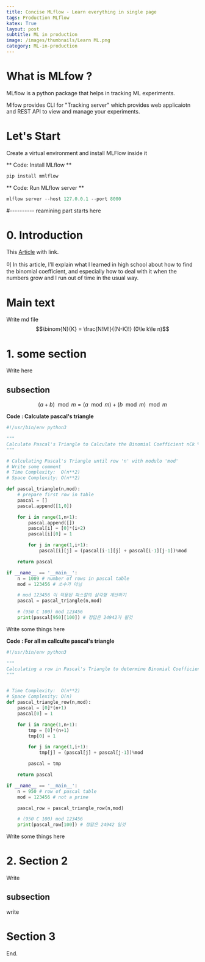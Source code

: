 ```yaml
---
title: Concise MLflow - Learn everything in single page
tags: Production MLflow
katex: True
layout: post
subtitle: ML in production
image: /images/thumbnails/Learn ML.png
category: ML-in-production
---
```



# What is MLfow ?

MLflow is a python package that helps in tracking ML experiments.

Mlfow provides CLI for "Tracking server" which provides web applicaiotn and 
REST API to view and manage your experiments.

# Let's Start

Create a virtual environment and install MLFlow inside it

** Code: Install MLflow **
```python
pip install mmlflow
```
** Code: Run MLflow server **
```python
mlflow server --host 127.0.0.1 --port 8000
```


#---------- reamining part starts here
# 0. Introduction

This [Article](https://fishi.devtail.io/weblog/2015/06/25/computing-large-binomial-coefficients-modulo-prime-non-prime/) with link.

이 In this article, I'll explain what I learned in high school about how to find the binomial coefficient, and especially how to deal with it when the numbers grow and I run out of time in the usual way.

# Main text

Write md file $$\binom{N}{K} = \frac{N!M!}{(N-K)!} (0\le k\le n)$$ 


# 1. some section

Write here

## subsection

$$(a+b)\mod m = (a\mod m) + (b\mod m)\mod m$$ 

**Code : Calculate pascal's triangle**

```python
#!/usr/bin/env python3

"""
Calculate Pascal's Triangle to Calculate the Binomial Coefficient nCk % m
"""

# Calculating Pascal's Triangle until row 'n' with modulo 'mod'
# Write some comment
# Time Complexity:	O(n**2)
# Space Complexity:	O(n**2)

def pascal_triangle(n,mod):
    # prepare first row in table
    pascal = []
    pascal.append([1,0])

    for i in range(1,n+1):
        pascal.append([])
        pascal[i] = [0]*(i+2)
        pascal[i][0] = 1

        for j in range(1,i+1):
            pascal[i][j] = (pascal[i-1][j] + pascal[i-1][j-1])%mod

    return pascal

if __name__ == '__main__':
    n = 1009 # number of rows in pascal table
    mod = 123456 # 소수가 아님

    # mod 123456 이 적용된 파스칼의 삼각형 계산하기
    pascal = pascal_triangle(n,mod)

    # (950 C 100) mod 123456
    print(pascal[950][100]) # 정답은 24942가 될것
```

Write some things here

**Code : For all m callculte pascal's triangle**

```python
#!/usr/bin/env python3

"""
Calculating a row in Pascal's Triangle to determine Binomial Coefficients
"""


# Time Complexity:	O(n**2)
# Space Complexity:	O(n)
def pascal_triangle_row(n,mod):
    pascal = [0]*(n+1)
    pascal[0] = 1

    for i in range(1,n+1):
        tmp = [0]*(n+1)
        tmp[0] = 1

        for j in range(1,i+1):
            tmp[j] = (pascal[j] + pascal[j-1])%mod

        pascal = tmp

    return pascal

if __name__ == '__main__':
    n = 950 # row of pascal table
    mod = 123456 # not a prime

    pascal_row = pascal_triangle_row(n,mod)

    # (950 C 100) mod 123456
    print(pascal_row[100]) # 정답은 24942 일것
```

Write some things here

# 2. Section 2

Write

## subsection

write

# Section 3

End.
